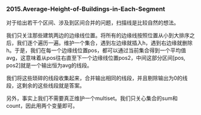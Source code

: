### 2015.Average-Height-of-Buildings-in-Each-Segment

对于给出若干个区间、涉及到区间合并的问题，扫描线是比较自然的想法。

我们只关注那些建筑两边的边缘线位置。将所有的边缘线按照位置从小到大排序之后，我们逐个遍历一遍。维护一个集合，遇到左边缘就插入h，遇到右边缘就删除h。于是，我们在每一个边缘线位置pos，都可以通过当前集合得到一个平均值avg，这意味着从pos往右直至下一个边缘线位置pos2，中间这部分区间[pos, pos2]就是一个输出恒为avg的线段。

我们将这些琐碎的线段收集起来，合并输出相同的线段，并且剔除输出为0的线段，这剩余的这些线段就是答案。

另外，事实上我们不需要真正维护一个multiset。我们只关心集合的sum和count，因此用两个变量即可。
